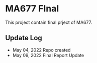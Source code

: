 # MA677 FInal
This project contain final prject of MA677.

## Update Log
  - May 04, 2022 Repo created
  - May 09, 2022 Final Report Update
